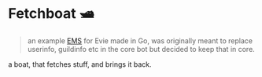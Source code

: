 # Fetchboat 🛥️

> an example [EMS](https://github.com/TeamEvie/ems) for Evie made in Go, was originally meant to replace userinfo, guildinfo etc in the core bot but decided to keep that in core.

a boat, that fetches stuff, and brings it back.
